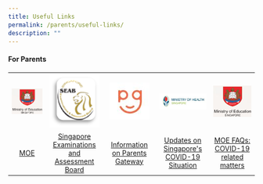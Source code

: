 ```yaml
---
title: Useful Links
permalink: /parents/useful-links/
description: ""
---
```

<h4><strong>For Parents</strong></h4>
<table>
<tbody>
<tr>
<th style="width: 140px;"><img src="/images/moee.png" /></th>
<th style="width: 140px;"><img src="/images/SEAB.png" /></th>
<th style="width: 140px;"><img src="/images/pg.jpg" /></th>
<th style="width: 140px;"><img src="/images/moh.jpg" /></th>
<th style="width: 140px;"><img src="/images/moee.png" /></th>
</tr>
<tr>
<td style="text-align: center; width: 140px;"><a href="https://www.moe.gov.sg/" target="">MOE</a></td>
<td style="text-align: center; width: 140px;"><a href="https://www.seab.gov.sg/" target="">Singapore Examinations and Assessment Board</a></td>
<td style="text-align: center; width: 140px;"><a href="https://pg.moe.edu.sg/faq" target="">Information on Parents Gateway</a></td>
<td style="text-align: center; width: 140px;"><a href="https://www.moh.gov.sg/covid-19" target="">Updates on Singapore's COVID-19 Situation</a></td>
<td style="text-align: center; width: 140px;"><a href="https://www.moe.gov.sg/faqs-covid-19-infection" target="">MOE FAQs: COVID-19 related matters</a></td>
</tr>
</tbody>
</table>